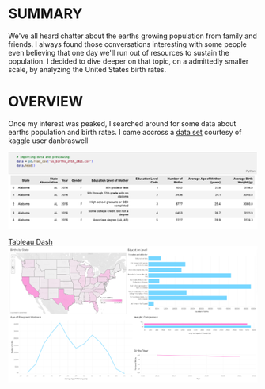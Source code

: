 # SUMMARY
We've all heard chatter about the earths growing population from family and friends. I always found those conversations interesting with some people even believing that one day we'll run out of resources to sustain the population. I decided to dive deeper on that topic, on a admittedly smaller scale, by analyzing the United States birth rates.
# OVERVIEW
Once my interest was peaked, I searched around for some data about earths population and birth rates. I came accross a [data set](https://www.kaggle.com/datasets/danbraswell/temporary-us-births) courtesy of kaggle user danbraswell

![Data Preview](https://github.com/JBBrian/US-Births/blob/9a861177d31c5a25ba955ef0b181188282daa98b/DATA-PREVIEW.png)

[Tableau Dash](https://public.tableau.com/app/profile/brian.tapia/viz/USBirthsData/Dashboard1?publish=yes)
![Dash Screenshot](https://github.com/JBBrian/US-Births/blob/6f98f400754dad1568c11a5a1e408fee36cb6f48/DASH-SCREENSHOT.png)

